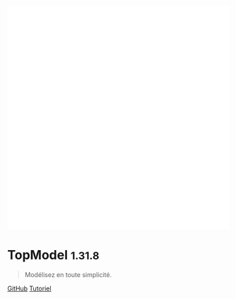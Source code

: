 ![logo](./media/IconDark.svg)

# TopModel <small>1.31.8</small>

> Modélisez en toute simplicité.

[GitHub](https://github.com/klee-contrib/topmodel)
[Tutoriel](/getting-started/00_getting_started.md)
